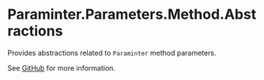 # Paraminter.Parameters.Method.Abstractions

Provides abstractions related to `Paraminter` method parameters.

See [GitHub](https://github.com/Paraminter/Paraminter.Parameters.Method) for more information.